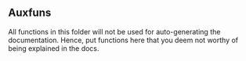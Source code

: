 ## Auxfuns

All functions in this folder will not be used for auto-generating the documentation.
Hence, put functions here that you deem not worthy of being explained in the docs.